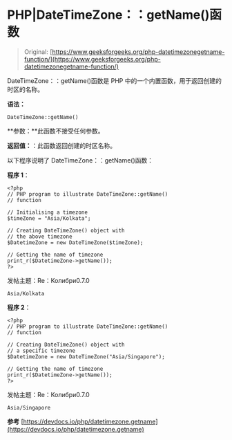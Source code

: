 # PHP|DateTimeZone：：getName()函数

> Original: [https://www.geeksforgeeks.org/php-datetimezonegetname-function/](https://www.geeksforgeeks.org/php-datetimezonegetname-function/)

DateTimeZone：：getName()函数是 PHP 中的一个内置函数，用于返回创建的时区的名称。

**语法：**

```
DateTimeZone::getName()

```

**参数：**此函数不接受任何参数。

**返回值：**：此函数返回创建的时区名称。

以下程序说明了 DateTimeZone：：getName()函数：

**程序 1**：

```
<?php
// PHP program to illustrate DateTimeZone::getName()
// function

// Initialising a timezone
$timeZone = "Asia/Kolkata";

// Creating DateTimeZone() object with
// the above timezone
$DatetimeZone = new DateTimeZone($timeZone); 

// Getting the name of timezone  
print_r($DatetimeZone->getName()); 
?>
```

发帖主题：Re：Колибри0.7.0

```
Asia/Kolkata

```

**程序 2**：

```
<?php
// PHP program to illustrate DateTimeZone::getName()
// function

// Creating DateTimeZone() object with
// a specific timezone
$DatetimeZone = new DateTimeZone("Asia/Singapore"); 

// Getting the name of timezone  
print_r($DatetimeZone->getName()); 
?>
```

发帖主题：Re：Колибри0.7.0

```
Asia/Singapore

```

**参考**
[https://devdocs.io/php/datetimezone.getname](https://devdocs.io/php/datetimezone.getname)